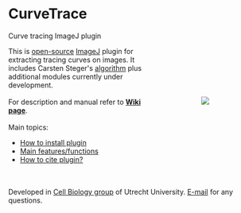 # CurveTrace
Curve tracing ImageJ plugin

<img src="http://katpyxa.info/software/CurveTrace/CurveTrace_logo.png" align="right" style="padding:100px"/> This is <a href="http://www.gnu.org/licenses/gpl.html">open-source</a> <a href='http://rsbweb.nih.gov/ij/'>ImageJ</a> plugin for extracting tracing curves on images. It includes Carsten Steger's <a href="http://www.sciencedirect.com/science/article/pii/S107731421200118X">algorithm</a> plus additional modules currently under development.
<br />
<br />
For description and manual refer to <a href="https://github.com/ekatrukha/CurveTrace/wiki"><strong>Wiki page</strong></a>.
<br />
<br />
Main topics:
* [How to install plugin](https://github.com/ekatrukha/CurveTrace/wiki/How-to-install-plugin)
* [Main features/functions](https://github.com/ekatrukha/CurveTrace/wiki)
* [How to cite plugin?](https://github.com/ekatrukha/CurveTrace/wiki/How-to-cite-plugin%3F)
<br />
<br />
Developed in <a href='http://cellbiology.science.uu.nl/'>Cell Biology group</a> of Utrecht University.  
<a href="mailto:katpyxa@gmail.com">E-mail</a> for any questions.
